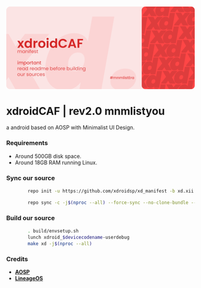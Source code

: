 ![XD](https://github.com/xyz-prjkt/xyz_assets/raw/main/xd_manifest_v2.png)
# xdroidCAF | rev2.0 mnmlistyou
a android based on AOSP with Minimalist UI Design.

### Requirements
- Around 500GB disk space.
- Around 18GB RAM running Linux.

### Sync our source ###
```bash
        repo init -u https://github.com/xdroidsp/xd_manifest -b xd.xii
```
```bash
        repo sync -c -j$(nproc --all) --force-sync --no-clone-bundle --no-tags
```

### Build our source ###
```bash
        . build/envsetup.sh
        lunch xdroid_$devicecodename-userdebug
        make xd -j$(nproc --all)
```

### Credits ###
 * [**AOSP**](https://android.googlesource.com)
 * [**LineageOS**](https://github.com/LineageOS)
